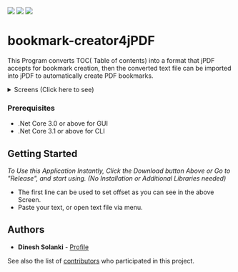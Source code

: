 <img src="https://img.shields.io/github/downloads/DineshSolanki/bookmark-creator4jPDF/total"> <img src="https://img.shields.io/github/issues-raw/DineshSolanki/bookmark-creator4jPDF"> <img src="https://img.shields.io/github/v/release/DineshSolanki/bookmark-creator4jPDF">

# bookmark-creator4jPDF
This Program converts TOC( Table of contents) into a format that jPDF accepts for bookmark creation, then the converted text file can be imported into jPDF to automatically create PDF bookmarks.
<details>
  <summary>Screens (Click here to see) </summary>
<img src="https://i.imgur.com/rsBEUwj.gif" width="600" height="400">
</details>

### Prerequisites
* .Net Core 3.0 or above for GUI
* .Net Core 3.1 or above for CLI

## Getting Started
*To Use this Application Instantly, Click the Download button Above or Go to "Release", and start using. (No Installation or Additional Libraries needed)*
* The first line can be used to set offset as you can see in the above Screen.
* Paste your text, or open text file via menu.

## Authors

* **Dinesh Solanki** - [Profile](https://github.com/dineshsolanki)

See also the list of [contributors](https://github.com/dineshsolanki/bookmark-creator4jPDF/graphs/contributors) who participated in this project.
